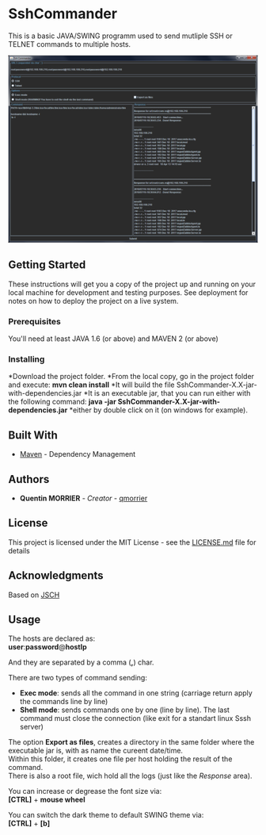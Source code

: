 
# SshCommander

This is a basic JAVA/SWING programm used to send mutliple SSH or TELNET commands to multiple hosts.

![Preview1](./HMI_SshCommander.png)

## Getting Started

These instructions will get you a copy of the project up and running on your local machine for development and testing purposes. See deployment for notes on how to deploy the project on a live system.

### Prerequisites

You'll need at least JAVA 1.6 (or above) and MAVEN 2 (or above)

### Installing

*Download the project folder.
*From the local copy, go in the project folder and execute:
**mvn clean install**
*It will build the file SshCommander-X.X-jar-with-dependencies.jar
*It is an executable jar, that you can run either with the following command:
**java -jar SshCommander-X.X-jar-with-dependencies.jar**
*either by double click on it (on windows for example).


## Built With

* [Maven](https://maven.apache.org/) - Dependency Management


## Authors

* **Quentin MORRIER** - *Creator* - [qmorrier](https://github.com/qmorrier)


## License

This project is licensed under the MIT License - see the [LICENSE.md](LICENSE.md) file for details

## Acknowledgments

Based on [JSCH](http://www.jcraft.com/jsch/)


## Usage

The hosts are declared as:  
**user**:**password**@**hostIp**

And they are separated by a comma (**,**) char.

There are two types of command sending:

* **Exec mode**: sends all the command in one string (carriage return apply the commands line by line)
* **Shell mode**: sends commands one by one (line by line). The last command must close the connection (like exit for a standart linux Sssh server)


The option **Export as files**, creates a directory in the same folder where the executable jar is, with as name the cureent date/time.  
Within this folder, it creates one file per host holding the result of the command.  
There is also a root file, wich hold all the logs (just like the *Response* area).  

You can increase or degrease the font size via:  
**[CTRL]** + **mouse wheel**

You can switch the dark theme to default SWING theme via:  
**[CTRL]** + **[b]**



